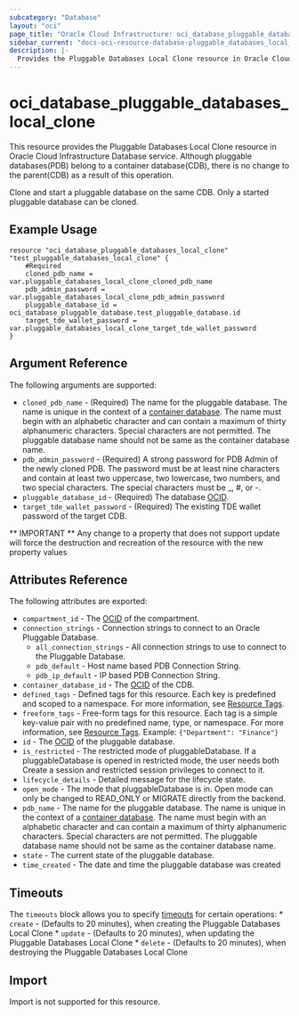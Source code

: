 ```yaml
---
subcategory: "Database"
layout: "oci"
page_title: "Oracle Cloud Infrastructure: oci_database_pluggable_databases_local_clone"
sidebar_current: "docs-oci-resource-database-pluggable_databases_local_clone"
description: |-
  Provides the Pluggable Databases Local Clone resource in Oracle Cloud Infrastructure Database service
---
```


# oci_database_pluggable_databases_local_clone
This resource provides the Pluggable Databases Local Clone resource in Oracle Cloud Infrastructure Database service. Although pluggable databases(PDB) belong to a container database(CDB), there is no change to the parent(CDB) as a result of this operation.

Clone and start a pluggable database on the same CDB. Only a started pluggable database can be cloned.

## Example Usage

```hcl
resource "oci_database_pluggable_databases_local_clone" "test_pluggable_databases_local_clone" {
	#Required
	cloned_pdb_name = var.pluggable_databases_local_clone_cloned_pdb_name
	pdb_admin_password = var.pluggable_databases_local_clone_pdb_admin_password
	pluggable_database_id = oci_database_pluggable_database.test_pluggable_database.id
	target_tde_wallet_password = var.pluggable_databases_local_clone_target_tde_wallet_password
}
```

## Argument Reference

The following arguments are supported:

* `cloned_pdb_name` - (Required) The name for the pluggable database. The name is unique in the context of a [container database](https://docs.cloud.oracle.com/iaas/api/#/en/database/latest/Database/). The name must begin with an alphabetic character and can contain a maximum of thirty alphanumeric characters. Special characters are not permitted. The pluggable database name should not be same as the container database name.
* `pdb_admin_password` - (Required) A strong password for PDB Admin of the newly cloned PDB. The password must be at least nine characters and contain at least two uppercase, two lowercase, two numbers, and two special characters. The special characters must be _, \#, or -.
* `pluggable_database_id` - (Required) The database [OCID](https://docs.cloud.oracle.com/iaas/Content/General/Concepts/identifiers.htm).
* `target_tde_wallet_password` - (Required) The existing TDE wallet password of the target CDB.


** IMPORTANT **
Any change to a property that does not support update will force the destruction and recreation of the resource with the new property values

## Attributes Reference

The following attributes are exported:

* `compartment_id` - The [OCID](https://docs.cloud.oracle.com/iaas/Content/General/Concepts/identifiers.htm) of the compartment.
* `connection_strings` - Connection strings to connect to an Oracle Pluggable Database. 
	* `all_connection_strings` - All connection strings to use to connect to the Pluggable Database.
	* `pdb_default` - Host name based PDB Connection String.
	* `pdb_ip_default` - IP based PDB Connection String.
* `container_database_id` - The [OCID](https://docs.cloud.oracle.com/iaas/Content/General/Concepts/identifiers.htm) of the CDB.
* `defined_tags` - Defined tags for this resource. Each key is predefined and scoped to a namespace. For more information, see [Resource Tags](https://docs.cloud.oracle.com/iaas/Content/General/Concepts/resourcetags.htm). 
* `freeform_tags` - Free-form tags for this resource. Each tag is a simple key-value pair with no predefined name, type, or namespace. For more information, see [Resource Tags](https://docs.cloud.oracle.com/iaas/Content/General/Concepts/resourcetags.htm).  Example: `{"Department": "Finance"}` 
* `id` - The [OCID](https://docs.cloud.oracle.com/iaas/Content/General/Concepts/identifiers.htm) of the pluggable database.
* `is_restricted` - The restricted mode of pluggableDatabase. If a pluggableDatabase is opened in restricted mode, the user needs both Create a session and restricted session privileges to connect to it. 
* `lifecycle_details` - Detailed message for the lifecycle state.
* `open_mode` - The mode that pluggableDatabase is in. Open mode can only be changed to READ_ONLY or MIGRATE directly from the backend.
* `pdb_name` - The name for the pluggable database. The name is unique in the context of a [container database](https://docs.cloud.oracle.com/iaas/api/#/en/database/latest/Database/). The name must begin with an alphabetic character and can contain a maximum of thirty alphanumeric characters. Special characters are not permitted. The pluggable database name should not be same as the container database name.
* `state` - The current state of the pluggable database.
* `time_created` - The date and time the pluggable database was created

## Timeouts

The `timeouts` block allows you to specify [timeouts](https://registry.terraform.io/providers/hashicorp/oci/latest/docs/guides/changing_timeouts) for certain operations:
	* `create` - (Defaults to 20 minutes), when creating the Pluggable Databases Local Clone
	* `update` - (Defaults to 20 minutes), when updating the Pluggable Databases Local Clone
	* `delete` - (Defaults to 20 minutes), when destroying the Pluggable Databases Local Clone


## Import

Import is not supported for this resource.


